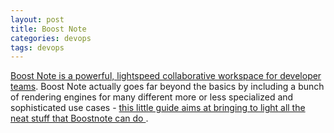 ```yaml
---
layout: post
title: Boost Note
categories: devops
tags: devops
---
```


[Boost Note is a powerful, lightspeed collaborative workspace for developer teams](https://boostnote.io/). Boost Note actually goes far beyond the basics by including a bunch of rendering engines for many different more or less specialized and sophisticated use cases - [this little guide aims at bringing to light all the neat stuff that Boostnote can do ](http://boostnote.anothernode.com/).